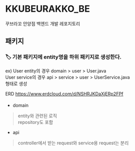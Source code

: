 # KKUBEURAKKO_BE
꾸브라꼬 안양점 백엔드 개발 레포지토리

### 
## 패키지
### 🏷️ 기본 패키지에 entity명을 하위 패키지로 생성한다.  
ex) User entity의 경우 domain > user > User.java  
User service의 경우 api > service > user > UserService.java  
형태로 생성

ERD
https://www.erdcloud.com/d/NSHRJKDaXjERp2FPf
  
####
 - domain
 > entity와 관련된 로직  
 > repository도 포함

 - api
 > controller에서 받는 request와 service용 request는 분리
